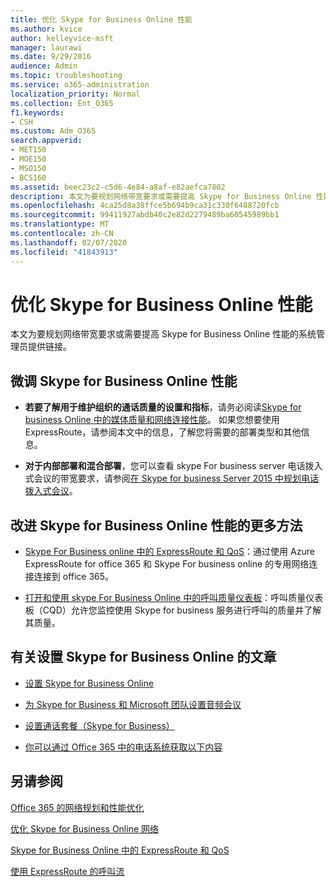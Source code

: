 ```yaml
---
title: 优化 Skype for Business Online 性能
ms.author: kvice
author: kelleyvice-msft
manager: laurawi
ms.date: 9/29/2016
audience: Admin
ms.topic: troubleshooting
ms.service: o365-administration
localization_priority: Normal
ms.collection: Ent_O365
f1.keywords:
- CSH
ms.custom: Adm_O365
search.appverid:
- MET150
- MOE150
- MSO150
- BCS160
ms.assetid: beec23c2-c5d6-4e84-a8af-e82aefca7802
description: 本文为要规划网络带宽要求或需要提高 Skype for Business Online 性能的系统管理员提供链接。
ms.openlocfilehash: 4ca25d8a38ffce5b694b9ca31c330f6488720fcb
ms.sourcegitcommit: 99411927abdb40c2e82d2279489ba60545989bb1
ms.translationtype: MT
ms.contentlocale: zh-CN
ms.lasthandoff: 02/07/2020
ms.locfileid: "41843913"
---
```

# <a name="tune-skype-for-business-online-performance"></a>优化 Skype for Business Online 性能

本文为要规划网络带宽要求或需要提高 Skype for Business Online 性能的系统管理员提供链接。 
  
## <a name="fine-tuning-skype-for-business-online-performance"></a>微调 Skype for Business Online 性能

- **若要了解用于维护组织的通话质量的设置和指标**，请务必阅读[Skype for business Online 中的媒体质量和网络连接性能](https://docs.microsoft.com/skypeforbusiness/optimizing-your-network/media-quality-and-network-connectivity-performance)。 如果您想要使用 ExpressRoute，请参阅本文中的信息，了解您将需要的部署类型和其他信息。
    
- **对于内部部署和混合部署**，您可以查看 skype For business server 电话拨入式会议的带宽要求，请参阅[在 Skype for business Server 2015 中规划电话拨入式会议](https://docs.microsoft.com/skypeforbusiness/plan-your-deployment/conferencing/dial-in-conferencing)。
    
## <a name="more-ways-to-improve-skype-for-business-online-performance"></a>改进 Skype for Business Online 性能的更多方法

- [Skype For Business online 中的 ExpressRoute 和 QoS](https://docs.microsoft.com/skypeforbusiness/optimizing-your-network/expressroute-and-qos-in-skype-for-business-online)：通过使用 Azure ExpressRoute for office 365 和 Skype For business online 的专用网络连接连接到 office 365。 
    
- [打开和使用 skype For Business Online 中的呼叫质量仪表板](https://docs.microsoft.com/SkypeForBusiness/using-call-quality-in-your-organization/turning-on-and-using-call-quality-dashboard)：呼叫质量仪表板（CQD）允许您监控使用 Skype for business 服务进行呼叫的质量并了解其质量。 
    
## <a name="articles-on-setting-up-skype-for-business-online"></a>有关设置 Skype for Business Online 的文章

- [设置 Skype for Business Online](https://docs.microsoft.com/skypeforbusiness/set-up-skype-for-business-online/set-up-skype-for-business-online)
    
- [为 Skype for Business 和 Microsoft 团队设置音频会议](https://docs.microsoft.com/skypeforbusiness/audio-conferencing-in-office-365/set-up-audio-conferencing)
    
- [设置通话套餐（Skype for Business）](https://docs.microsoft.com/SkypeForBusiness/what-are-calling-plans-in-office-365/set-up-calling-plans)
    
- [你可以通过 Office 365 中的电话系统获取以下内容](https://docs.microsoft.com/skypeforbusiness/what-is-phone-system-in-office-365/here-s-what-you-get-with-phone-system)
    
## <a name="see-also"></a>另请参阅

[Office 365 的网络规划和性能优化](network-planning-and-performance.md)
  
[优化 Skype for Business Online 网络](https://docs.microsoft.com/skypeforbusiness/optimizing-your-network/optimizing-your-network)
  
[Skype for Business Online 中的 ExpressRoute 和 QoS](https://docs.microsoft.com/skypeforbusiness/optimizing-your-network/expressroute-and-qos-in-skype-for-business-online)
  
[使用 ExpressRoute 的呼叫流](https://docs.microsoft.com/skypeforbusiness/optimizing-your-network/call-flow-using-expressroute)

